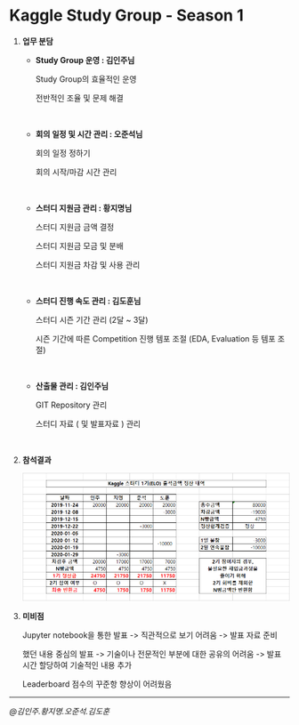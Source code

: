 # Kaggle Study Group - Season 1



1. **업무 분담**

   - **Study Group 운영 : 김인주님**

     Study Group의 효율적인 운영

     전반적인 조율 및 문제 해결

     <br/>

   - **회의 일정 및 시간 관리 : 오준석님**

     회의 일정 정하기

     회의 시작/마감 시간 관리

     <br/>

   - **스터디 지원금 관리 : 황지명님**

     스터디 지원금 금액 결정

     스터디 지원금 모금 및 분배

     스터디 지원금 차감 및 사용 관리

     <br/>

   - **스터디 진행 속도 관리 : 김도훈님**

     스터디 시즌 기간 관리 (2달 ~ 3달)

     시즌 기간에 따른 Competition 진행 템포 조절 (EDA, Evaluation 등 템포 조절)

     <br/>

   - **산출물 관리 : 김인주님**

     GIT Repository 관리

     스터디 자료 ( 및 발표자료 ) 관리

     <br/>

2. **참석결과**

   ![meeting](Competitions/Elo_Merchant_Category_Recommendation/Meetings/img/S1_attendance_result.png)



3. **미비점**

   Jupyter notebook을 통한 발표 -> 직관적으로 보기 어려움 -> 발표 자료 준비

   했던 내용 중심의 발표 -> 기술이나 전문적인 부분에 대한 공유의 어려움 -> 발표 시간 할당하여 기술적인 내용 추가

   Leaderboard 점수의 꾸준항 향상이 어려웠음

---

*@김인주.황지명.오준석.김도훈*

